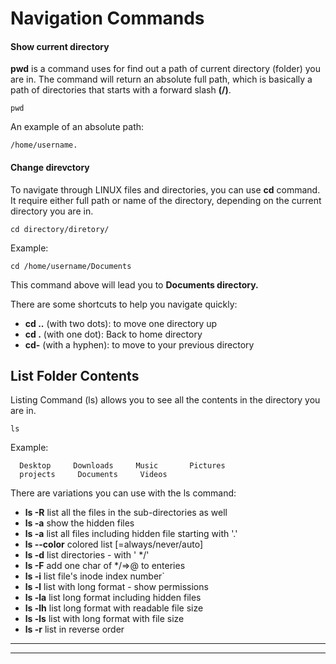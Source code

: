 # Navigation Commands
#### Show current directory
**pwd** is a command uses for find out a path of current directory (folder) you are in. The command will return an absolute full path, which is basically a path of directories that starts with a forward slash **(/)**.

```
pwd
```
An example of an absolute path:
```
/home/username.
```

#### Change direvctory
To navigate through LINUX files and directories, you can use **cd** command. It require either full path or name of the directory, depending  on the current directory you are in.

```
cd directory/diretory/
```

Example:
```
cd /home/username/Documents
```
This command above will lead you to **Documents directory.**

There are some shortcuts to help you navigate quickly:

- **cd ..** (with two dots): to move one directory up
- **cd .** (with one dot):   Back to home directory
- **cd-** (with a hyphen):   to move to your previous directory

## List Folder Contents
Listing Command (ls) allows you to see all the contents in the directory you are in.
```
ls
```
Example:
````
  Desktop     Downloads     Music       Pictures   
  projects     Documents     Videos
````


There are variations you can use with the ls command:

- **ls -R**        list all the files in the sub-directories as well
- **ls -a**        show the hidden files
-  **ls -a**       list all files including hidden file starting with '.'
- **ls --color**   colored list [=always/never/auto]
- **ls -d**        list directories - with ' */'
- **ls -F**        add one char of */=>@ to enteries
- **ls -i**        list file's inode index number`
- **ls -l**        list with long format - show permissions
- **ls -la**       list long format including hidden files
- **ls -lh**       list long format with readable file size
- **ls -ls**       list with long format with file size
- **ls -r**        list in reverse order

---
---